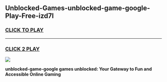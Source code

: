 
## Unblocked-Games-unblocked-game-google-Play-Free-izd7l
<h3>
<a href="https://premium76.site?title=unblocked-game-google&ref=23A">CLICK TO PLAY</a></h3>
<hr>

<h3>
<a href="https://premium76.site?title=unblocked-game-google&ref=23A">CLICK 2 PLAY</a>
  
</h3>

<a href="https://premium76.site?title=unblocked-game-google&ref=23A"><img src="https://clearcache.store/games.png"></a>


**unblocked-game-google games unblocked: Your Gateway to Fun and Accessible Online Gaming**
